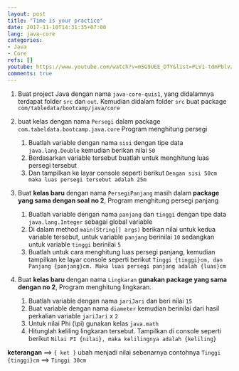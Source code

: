 ```yaml
---
layout: post
title: "Time is your practice"
date: 2017-11-10T14:31:35+07:00
lang: java-core
categories:
- Java
- Core
refs: []
youtube: https://www.youtube.com/watch?v=m5G9UEE_DfY&list=PLV1-tdmPblvz0NCFYgVQaQEOTWJCjjucO&index=18
comments: true
---
```


1. Buat project Java dengan nama `java-core-quis1`, yang didalamnya terdapat folder `src` dan `out`. Kemudian didalam folder `src` buat package `com/tabledata/bootcamp/java/core`

2. buat kelas dengan nama `Persegi` dalam package `com.tabeldata.bootcamp.java.core` Program menghitung persegi
    1. Buatlah variable dengan nama `sisi` dengan tipe data `java.lang.Double` kemudian berikan nilai `50`
    2. Berdasarkan variable tersebut buatlah untuk menghitung luas persegi tersebut
    3. Dan tampilkan ke layar console seperti berikut `Dengan sisi 50cm maka luas persegi tersebut adalah 25m`

3. Buat **kelas baru** dengan nama `PersegiPanjang` masih dalam **package yang sama dengan soal no 2**, Program menghitung persegi panjang
    1. Buatlah variable dengan nama `panjang` dan `tinggi` dengan tipe data `java.lang.Integer` sebagai global variable
    2. Di dalam method `main(String[] args)` berikan nilai untuk kedua variable tersebut, untuk variable `panjang` berinilai `10` sedangkan untuk variable `tinggi` berinilai `5`
    3. Buatlah untuk cara menghitung luas persegi panjang, kemudian tampilkan ke layar console seperti berikut `Tinggi {tinggi}cm, dan Panjang {panjang}cm. Maka luas persegi panjang adalah {luas}cm`

4. Buat **kelas baru** dengan nama `Lingkaran` **gunakan package yang sama dengan no 2**, Program menghitung lingkaran.
    1. Buatlah variable dengan nama `jariJari` dan beri nilai `15`
    2. Buat variable dengan nama `diameter` kemudian berinilai dari hasil perkalian variable `jariJari` x `2`
    3. Untuk nilai Phi (\pi) gunakan kelas `java.math`
    4. Hitunglah keliling lingkaran tersebut. Tampilkan di console seperti berikut `Nilai PI {nilai}, maka kelilingnya adalah {keliling}`
  
**keterangan** ==> `{ ket }` ubah menjadi nilai sebenarnya contohnya `Tinggi {tinggi}cm` ==> `Tinggi 30cm`